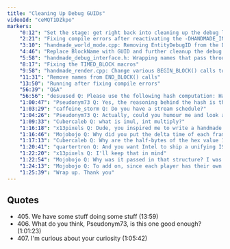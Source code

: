 ```yaml
---
title: "Cleaning Up Debug GUIDs"
videoId: "ceMQT1DZkpo"
markers:
    "0:12": "Set the stage: get right back into cleaning up the debug layer"
    "2:21": "Fixing compile errors after reactivating the -DHANDMADE_INTERNAL switch"
    "3:10": "handmade_world_mode.cpp: Removing EntityDebugID from the DEBUG_DATA_BLOCK() call and considering adding it in a DEBUG_VALUE() call, if needed"
    "4:46": "Replace BlockName with GUID and further cleanup the debug code"
    "5:58": "handmade_debug_interface.h: Wrapping names that pass through the system in DEBUG_NAME()"
    "8:17": "Fixing the TIMED_BLOCK macros"
    "9:58": "handmade_render.cpp: Change various BEGIN_BLOCK() calls to reference strings"
    "11:31": "Remove names from END_BLOCK() calls"
    "13:50": "Running after fixing compile errors"
    "56:39": "Q&A"
    "56:56": "desuused Q: Please use the following hash computation: HashValue = HashValue * 65599 + *Scan; (sdbm, source: http://www.cse.yorku.ca/~oz/hash.html). Simply using a sum of chars *will* produce a lot of collisions. (source: http://programmers.stackexchange.com/a/145633)"
    "1:00:47": "Pseudonym73 Q: Yes, the reasoning behind the hash is that it's used for symbols in ELF. If you think about it, symbols tend to come in clusters: i, j, k, x1, x2, x3 etc. ElfHash is designed to behave sensibly in that case"
    "1:03:29": "caffeine_storm Q: Do you have a stream schedule?"
    "1:04:26": "Pseudonym73 Q: Actually, could you humour me and look at the disassembly for that hash function? The 65599 one? I'm curious to know how well it compiles"
    "1:09:33": "Cubercaleb Q: what is imul, int multiply?"
    "1:16:18": "x13pixels Q: Dude, you inspired me to write a handmade Windows debugger. Thanks for everything you do"
    "1:16:46": "Mojobojo Q: Why did you put the delta time of each frame into the input struct (Input->dtForFrame). That seemed a bit strange to me while looking through the source code today"
    "1:17:13": "Cubercaleb Q: Why are the half-bytes of the hex value 1003fh reversed in the instruction. I could understand the bytes being reversed, but the half-bytes?"
    "1:20:41": "quartertron Q: And you want Intel to ship a unifying ISA for all GPUs..."
    "1:22:20": "x13pixels Q: I'll keep that in mind"
    "1:22:54": "Mojobojo Q: Why was it passed in that structure? I was specifically looking for the delta time variable and that was the last place I expected it to be"
    "1:24:13": "Mojobojo Q: To add on, since each player has their own input struct, passing it through each one when it's going to be the same for each player seems redundant"
    "1:25:39": "Wrap up. Thank you"
---
```


## Quotes

* 405\. We have some stuff doing some stuff (13:59)
* 406\. What do you think, Pseudonym73, is this one good enough? (1:01:23)
* 407\. I'm curious about your curiosity (1:05:42)
